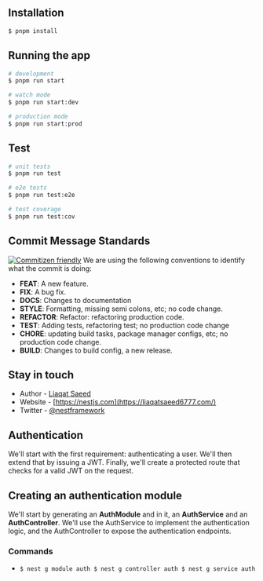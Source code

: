 ## Installation

```bash
$ pnpm install
```

## Running the app

```bash
# development
$ pnpm run start

# watch mode
$ pnpm run start:dev

# production mode
$ pnpm run start:prod
```

## Test

```bash
# unit tests
$ pnpm run test

# e2e tests
$ pnpm run test:e2e

# test coverage
$ pnpm run test:cov
```

## Commit Message Standards 
[![Commitizen friendly](https://img.shields.io/badge/commitizen-friendly-brightgreen.svg)](http://commitizen.github.io/cz-cli/)
We are using the following conventions to identify what the commit is doing:

- **FEAT**: A new feature.
- **FIX**: A bug fix.
- **DOCS**: Changes to documentation
- **STYLE**: Formatting, missing semi colons, etc; no code change.
- **REFACTOR**: Refactor: refactoring production code.
- **TEST**: Adding tests, refactoring test; no production code change
- **CHORE**: updating build tasks, package manager configs, etc; no production code change.
- **BUILD**: Changes to build config, a new release.

## Stay in touch

- Author - [Liaqat Saeed](https://liaqatsaeed6777.com)
- Website - [https://nestjs.com](https://liaqatsaeed6777.com/)
- Twitter - [@nestframework](https://twitter.com/nestframework)


## Authentication

We'll start with the first requirement: authenticating a user. We'll then extend that by issuing a JWT. Finally, we'll create a protected route that checks for a valid JWT on the request.

## Creating an authentication module

We'll start by generating an **AuthModule** and in it, an **AuthService** and an **AuthController**. We'll use the AuthService to implement the authentication logic, and the AuthController to expose the authentication endpoints.

### Commands

- `$ nest g module auth
$ nest g controller auth
$ nest g service auth`

